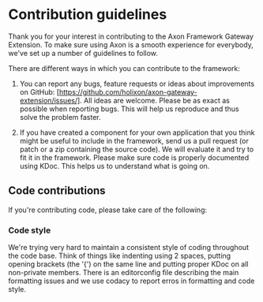 # Contribution guidelines

Thank you for your interest in contributing to the Axon Framework Gateway Extension. To make sure using Axon is a smooth experience for
everybody, we've set up a number of guidelines to follow.

There are different ways in which you can contribute to the framework:

  1. You can report any bugs, feature requests or ideas about improvements on GitHub: [https://github.com/holixon/axon-gateway-extension/issues/].
  All ideas are welcome. Please be as exact as possible when reporting bugs. This will help us reproduce and thus solve the problem faster.
  
  2. If you have created a component for your own application that you think might be useful to include in the framework, send us a pull request (or patch or a zip containing the source code). We will evaluate it and try to 
  fit it in the framework. Please make sure code is properly documented using KDoc. This helps us to understand what is going on.

## Code contributions

If you're contributing code, please take care of the following:

### Code style

We're trying very hard to maintain a consistent style of coding throughout the code base. Think of things like
indenting using 2 spaces, putting opening brackets (the '{') on the same line and putting proper KDoc on all
non-private members. There is an editorconfig file describing the main formatting issues and we use codacy to report 
erros in formatting and code style.
